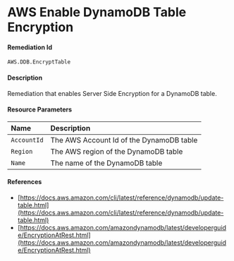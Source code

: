 # AWS Enable DynamoDB Table Encryption

#### Remediation Id

`AWS.DDB.EncryptTable`

#### Description

Remediation that enables Server Side Encryption for a DynamoDB table.

#### Resource Parameters

| Name        | Description                              |
| :---------- | :--------------------------------------- |
| `AccountId` | The AWS Account Id of the DynamoDB table |
| `Region`    | The AWS region of the DynamoDB table     |
| `Name`      | The name of the DynamoDB table           |

#### References

- [https://docs.aws.amazon.com/cli/latest/reference/dynamodb/update-table.html](https://docs.aws.amazon.com/cli/latest/reference/dynamodb/update-table.html)
- [https://docs.aws.amazon.com/amazondynamodb/latest/developerguide/EncryptionAtRest.html](https://docs.aws.amazon.com/amazondynamodb/latest/developerguide/EncryptionAtRest.html)
